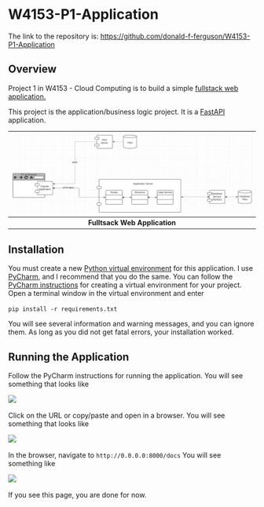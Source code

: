 # W4153-P1-Application

The link to the repository is: https://github.com/donald-f-ferguson/W4153-P1-Application

## Overview

Project 1 in W4153 - Cloud Computing is to build a simple [fullstack web application.](https://medium.com/@p.reaboi.frontend/understanding-full-stack-development-architecture-a-comprehensive-guide-548f8cba6d91)

This project is the application/business logic project. It is a
[FastAPI](https://fastapi.tiangolo.com/) application.

|   <img src="fullstack.jpg">   |
|:-----------------------------:|
| __Fulltsack Web Application__ |


## Installation

You must create a new [Python virtual environment](https://docs.python.org/3/library/venv.html) for this application.
I use [PyCharm](https://www.jetbrains.com/pycharm/), and I recommend that you do the same. You
can follow the [PyCharm instructions](https://www.jetbrains.com/help/pycharm/creating-virtual-environment.html) for creating a virtual environment for your project.
Open a terminal window in the virtual environment and enter

```pip install -r requirements.txt```

You will see several information and warning messages, and you can ignore them. As long as
you did not get fatal errors, your installation worked.

## Running the Application

Follow the PyCharm instructions for running the application. You will see something that looks like

<img src='apprun.jpg'>

Click on the URL or copy/paste and open in a browser. You will see something that
looks like

<img src="ui1.jpg">

In the browser, navigate to ```http://0.0.0.0:8000/docs``` You will see something like

<img src="ui2.jpg">

If you see this page, you are done for now.


